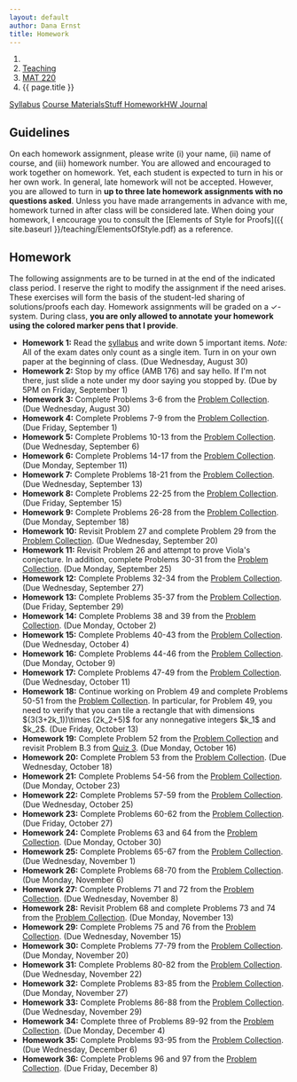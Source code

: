 ```yaml
---
layout: default
author: Dana Ernst
title: Homework
---
```


<ol class="breadcrumb">
  <li><a href="/"><i class="fa fa-home"></i></a></li>
  <li><a href="/teaching/">Teaching</a></li>
  <li><a href="/teaching/mat220s18">MAT 220</a></li>
  <li class="active">{{ page.title }}</li>
</ol>

<div class="row">
<div class="col-xs-12">
<div class="btn-group btn-group-justified">
<a class="btn btn-default btn-success" href="{{site.baseurl}}/teaching/mat220s18/syllabus/">Syllabus</a>
<a class="btn btn-default btn-primary" href="{{site.baseurl}}/teaching/mat220s18/materials/">
<span class="hidden-xs">Course Materials</span><span class="visible-xs">Stuff</span>
</a>
<a class="btn btn-default btn-warning" href="{{site.baseurl}}/teaching/mat220s18/homework/">
<span class="hidden-xs">Homework</span><span class="visible-xs">HW</span>
</a>
<a class="btn btn-default btn-info" href="{{site.baseurl}}/teaching/mat220s18/journal/">Journal</a>
</div>
</div>
</div>

## Guidelines ##
On each homework assignment, please write (i) your name, (ii) name of course, and (iii) homework number. You are allowed and encouraged to work together on homework. Yet, each student is expected to turn in his or her own work. In general, late homework will not be accepted. However, you are allowed to turn in **up to three late homework assignments with no questions asked**. Unless you have made arrangements in advance with me, homework turned in after class will be considered late. When doing your homework, I encourage you to consult the [Elements of Style for Proofs]({{ site.baseurl }}/teaching/ElementsOfStyle.pdf) as a reference.

## Homework ##
The following assignments are to be turned in at the end of the indicated class period.  I reserve the right to modify the assignment if the need arises.  These exercises will form the basis of the student-led sharing of solutions/proofs each day.  Homework assignments will be graded on a $\checkmark$-system.  During class, **you are only allowed to annotate your homework using the colored marker pens that I provide**.

<ul class="fa-ul">
<li><i class="fa-li fa fa-edit"></i><b>Homework 1:</b> Read the <a href="{{site.baseurl}}/teaching/mat220s18/syllabus/">syllabus</a> and write down 5 important items.  <i>Note:</i>  All of the exam dates only count as a single item.  Turn in on your own paper at the beginning of class. (Due Wednesday, August 30)</li>
<li><i class="fa-li fa fa-edit"></i><b>Homework 2:</b> Stop by my office (AMB 176) and say hello. If I'm not there, just slide a note under my door saying you stopped by. (Due by 5PM on Friday, September 1)</li>
<li><i class="fa-li fa fa-edit"></i><b>Homework 3:</b> Complete Problems 3-6 from the <a href="https://dcernst.github.io/teaching/mat220s18/220ProblemCollection.pdf">Problem Collection</a>. (Due Wednesday, August 30)</li>
<li><i class="fa-li fa fa-edit"></i><b>Homework 4:</b> Complete Problems 7-9 from the <a href="https://dcernst.github.io/teaching/mat220s18/220ProblemCollection.pdf">Problem Collection</a>. (Due Friday, September 1)</li>
<li><i class="fa-li fa fa-edit"></i><b>Homework 5:</b> Complete Problems 10-13 from the <a href="https://dcernst.github.io/teaching/mat220s18/220ProblemCollection.pdf">Problem Collection</a>. (Due Wednesday, September 6)</li>
<li><i class="fa-li fa fa-edit"></i><b>Homework 6:</b> Complete Problems 14-17 from the <a href="https://dcernst.github.io/teaching/mat220s18/220ProblemCollection.pdf">Problem Collection</a>. (Due Monday, September 11)</li>
<li><i class="fa-li fa fa-edit"></i><b>Homework 7:</b> Complete Problems 18-21 from the <a href="https://dcernst.github.io/teaching/mat220s18/220ProblemCollection.pdf">Problem Collection</a>. (Due Wednesday, September 13)</li>
<li><i class="fa-li fa fa-edit"></i><b>Homework 8:</b> Complete Problems 22-25 from the <a href="https://dcernst.github.io/teaching/mat220s18/220ProblemCollection.pdf">Problem Collection</a>. (Due Friday, September 15)</li>
<li><i class="fa-li fa fa-edit"></i><b>Homework 9:</b> Complete Problems 26-28 from the <a href="https://dcernst.github.io/teaching/mat220s18/220ProblemCollection.pdf">Problem Collection</a>. (Due Monday, September 18)</li>
<li><i class="fa-li fa fa-edit"></i><b>Homework 10:</b> Revisit Problem 27 and complete Problem 29 from the <a href="https://dcernst.github.io/teaching/mat220s18/220ProblemCollection.pdf">Problem Collection</a>. (Due Wednesday, September 20)</li>
<li><i class="fa-li fa fa-edit"></i><b>Homework 11:</b> Revisit Problem 26 and attempt to prove Viola's conjecture.  In addition, complete Problems 30-31 from the <a href="https://dcernst.github.io/teaching/mat220s18/220ProblemCollection.pdf">Problem Collection</a>. (Due Monday, September 25)</li>
<li><i class="fa-li fa fa-edit"></i><b>Homework 12:</b> Complete Problems 32-34 from the <a href="https://dcernst.github.io/teaching/mat220s18/220ProblemCollection.pdf">Problem Collection</a>. (Due Wednesday, September 27)</li>
<li><i class="fa-li fa fa-edit"></i><b>Homework 13:</b> Complete Problems 35-37 from the <a href="https://dcernst.github.io/teaching/mat220s18/220ProblemCollection.pdf">Problem Collection</a>. (Due Friday, September 29)</li>
<li><i class="fa-li fa fa-edit"></i><b>Homework 14:</b> Complete Problems 38 and 39 from the <a href="https://dcernst.github.io/teaching/mat220s18/220ProblemCollection.pdf">Problem Collection</a>. (Due Monday, October 2)</li>
<li><i class="fa-li fa fa-edit"></i><b>Homework 15:</b> Complete Problems 40-43 from the <a href="https://dcernst.github.io/teaching/mat220s18/220ProblemCollection.pdf">Problem Collection</a>. (Due Wednesday, October 4)</li>
<li><i class="fa-li fa fa-edit"></i><b>Homework 16:</b> Complete Problems 44-46 from the <a href="https://dcernst.github.io/teaching/mat220s18/220ProblemCollection.pdf">Problem Collection</a>. (Due Monday, October 9)</li>
<li><i class="fa-li fa fa-edit"></i><b>Homework 17:</b> Complete Problems 47-49 from the <a href="https://dcernst.github.io/teaching/mat220s18/220ProblemCollection.pdf">Problem Collection</a>. (Due Wednesday, October 11)</li>
<li><i class="fa-li fa fa-edit"></i><b>Homework 18:</b> Continue working on Problem 49 and complete Problems 50-51 from the <a href="https://dcernst.github.io/teaching/mat220s18/220ProblemCollection.pdf">Problem Collection</a>. In particular, for Problem 49, you need to verify that you can tile a rectangle that with dimensions $(3(3+2k_1))\times (2k_2+5)$ for any nonnegative integers $k_1$ and $k_2$. (Due Friday, October 13)</li>
<li><i class="fa-li fa fa-edit"></i><b>Homework 19:</b> Complete Problem 52 from the <a href="https://dcernst.github.io/teaching/mat220s18/220ProblemCollection.pdf">Problem Collection</a> and revisit Problem B.3 from <a href="https://dcernst.github.io/teaching/mat220s18/220Quiz3.pdf">Quiz 3</a>. (Due Monday, October 16)</li>
<li><i class="fa-li fa fa-edit"></i><b>Homework 20:</b> Complete Problem 53 from the <a href="https://dcernst.github.io/teaching/mat220s18/220ProblemCollection.pdf">Problem Collection</a>. (Due Wednesday, October 18)</li>
<li><i class="fa-li fa fa-edit"></i><b>Homework 21:</b> Complete Problems 54-56 from the <a href="https://dcernst.github.io/teaching/mat220s18/220ProblemCollection.pdf">Problem Collection</a>. (Due Monday, October 23)</li>
<li><i class="fa-li fa fa-edit"></i><b>Homework 22:</b> Complete Problems 57-59 from the <a href="https://dcernst.github.io/teaching/mat220s18/220ProblemCollection.pdf">Problem Collection</a>. (Due Wednesday, October 25)</li>
<li><i class="fa-li fa fa-edit"></i><b>Homework 23:</b> Complete Problems 60-62 from the <a href="https://dcernst.github.io/teaching/mat220s18/220ProblemCollection.pdf">Problem Collection</a>. (Due Friday, October 27)</li>
<li><i class="fa-li fa fa-edit"></i><b>Homework 24:</b> Complete Problems 63 and 64 from the <a href="https://dcernst.github.io/teaching/mat220s18/220ProblemCollection.pdf">Problem Collection</a>. (Due Monday, October 30)</li>
<li><i class="fa-li fa fa-edit"></i><b>Homework 25:</b> Complete Problems 65-67 from the <a href="https://dcernst.github.io/teaching/mat220s18/220ProblemCollection.pdf">Problem Collection</a>. (Due Wednesday, November 1)</li>
<li><i class="fa-li fa fa-edit"></i><b>Homework 26:</b> Complete Problems 68-70 from the <a href="https://dcernst.github.io/teaching/mat220s18/220ProblemCollection.pdf">Problem Collection</a>. (Due Monday, November 6)</li>
<li><i class="fa-li fa fa-edit"></i><b>Homework 27:</b> Complete Problems 71 and 72 from the <a href="https://dcernst.github.io/teaching/mat220s18/220ProblemCollection.pdf">Problem Collection</a>. (Due Wednesday, November 8)</li>
<li><i class="fa-li fa fa-edit"></i><b>Homework 28:</b> Revisit Problem 68 and complete Problems 73 and 74 from the <a href="https://dcernst.github.io/teaching/mat220s18/220ProblemCollection.pdf">Problem Collection</a>. (Due Monday, November 13)</li>
<li><i class="fa-li fa fa-edit"></i><b>Homework 29:</b> Complete Problems 75 and 76 from the <a href="https://dcernst.github.io/teaching/mat220s18/220ProblemCollection.pdf">Problem Collection</a>. (Due Wednesday, November 15)</li>
<li><i class="fa-li fa fa-edit"></i><b>Homework 30:</b> Complete Problems 77-79 from the <a href="https://dcernst.github.io/teaching/mat220s18/220ProblemCollection.pdf">Problem Collection</a>. (Due Monday, November 20)</li>
<li><i class="fa-li fa fa-edit"></i><b>Homework 31:</b> Complete Problems 80-82 from the <a href="https://dcernst.github.io/teaching/mat220s18/220ProblemCollection.pdf">Problem Collection</a>. (Due Wednesday, November 22)</li>
<li><i class="fa-li fa fa-edit"></i><b>Homework 32:</b> Complete Problems 83-85 from the <a href="https://dcernst.github.io/teaching/mat220s18/220ProblemCollection.pdf">Problem Collection</a>. (Due Monday, November 27)</li>
<li><i class="fa-li fa fa-edit"></i><b>Homework 33:</b> Complete Problems 86-88 from the <a href="https://dcernst.github.io/teaching/mat220s18/220ProblemCollection.pdf">Problem Collection</a>. (Due Wednesday, November 29)</li>
<li><i class="fa-li fa fa-edit"></i><b>Homework 34:</b> Complete three of Problems 89-92 from the <a href="https://dcernst.github.io/teaching/mat220s18/220ProblemCollection.pdf">Problem Collection</a>. (Due Monday, December 4)</li>
<li><i class="fa-li fa fa-edit"></i><b>Homework 35:</b> Complete Problems 93-95 from the <a href="https://dcernst.github.io/teaching/mat220s18/220ProblemCollection.pdf">Problem Collection</a>. (Due Wednesday, December 6)</li>
<li><i class="fa-li fa fa-edit"></i><b>Homework 36:</b> Complete Problems 96 and 97 from the <a href="https://dcernst.github.io/teaching/mat220s18/220ProblemCollection.pdf">Problem Collection</a>. (Due Friday, December 8)</li>
</ul>
